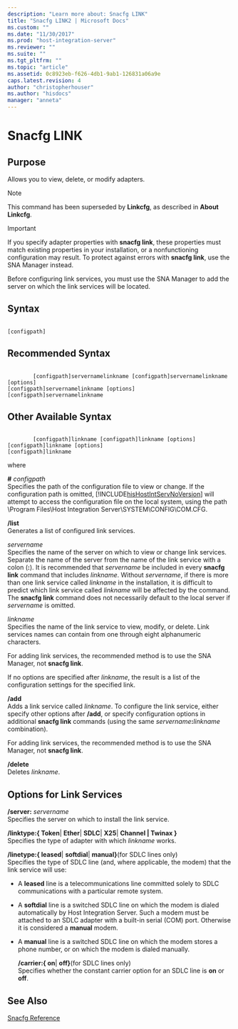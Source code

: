 ```yaml
---
description: "Learn more about: Snacfg LINK"
title: "Snacfg LINK2 | Microsoft Docs"
ms.custom: ""
ms.date: "11/30/2017"
ms.prod: "host-integration-server"
ms.reviewer: ""
ms.suite: ""
ms.tgt_pltfrm: ""
ms.topic: "article"
ms.assetid: 0c8923eb-f626-4db1-9ab1-126831a06a9e
caps.latest.revision: 4
author: "christopherhouser"
ms.author: "hisdocs"
manager: "anneta"
---
```

# Snacfg LINK
## Purpose  
 Allows you to view, delete, or modify adapters.  
  
> [!NOTE]
>  This command has been superseded by **Linkcfg**, as described in **About Linkcfg**.  
  
> [!IMPORTANT]
>  If you specify adapter properties with **snacfg link**, these properties must match existing properties in your installation, or a nonfunctioning configuration may result. To protect against errors with **snacfg link**, use the SNA Manager instead.  
  
 Before configuring link services, you must use the SNA Manager to add the server on which the link services will be located.  
  
## Syntax  
  
```  
  
[configpath]   
```  
  
## Recommended Syntax  
  
```  
  
        [configpath]servernamelinkname [configpath]servernamelinkname [options]  
[configpath]servernamelinkname [options]  
[configpath]servernamelinkname  
```  
  
## Other Available Syntax  
  
```  
  
        [configpath]linkname [configpath]linkname [options]  
[configpath]linkname [options]  
[configpath]linkname  
```  
  
 where  
  
 **#** *configpath*  
 Specifies the path of the configuration file to view or change. If the configuration path is omitted, [!INCLUDE[hisHostIntServNoVersion](../includes/hishostintservnoversion-md.md)] will attempt to access the configuration file on the local system, using the path \Program Files\Host Integration Server\SYSTEM\CONFIG\COM.CFG.  
  
 **/list**  
 Generates a list of configured link services.  
  
 *servername*  
 Specifies the name of the server on which to view or change link services. Separate the name of the server from the name of the link service with a colon (**:**). It is recommended that *servername* be included in every **snacfg link** command that includes *linkname*. Without *servername*, if there is more than one link service called *linkname* in the installation, it is difficult to predict which link service called *linkname* will be affected by the command. The **snacfg link** command does not necessarily default to the local server if *servername* is omitted.  
  
 *linkname*  
 Specifies the name of the link service to view, modify, or delete. Link services names can contain from one through eight alphanumeric characters.  
  
 For adding link services, the recommended method is to use the SNA Manager, not **snacfg link**.  
  
 If no options are specified after *linkname*, the result is a list of the configuration settings for the specified link.  
  
 **/add**  
 Adds a link service called *linkname*. To configure the link service, either specify other options after **/add**, or specify configuration options in additional **snacfg link** commands (using the same <em>servername</em>**:**<em>linkname</em> combination).  
  
 For adding link services, the recommended method is to use the SNA Manager, not **snacfg link**.  
  
 **/delete**  
 Deletes *linkname*.  
  
## Options for Link Services  
 **/server:** *servername*  
 Specifies the server on which to install the link service.  
  
 **/linktype:{ Token**&#124; **Ether**&#124; **SDLC**&#124; **X25**&#124; **Channel &#124; Twinax }**  
 Specifies the type of adapter with which *linkname* works.  
  
 **/linetype:{ leased**&#124; **softdial**&#124; **manual}**(for SDLC lines only)  
 Specifies the type of SDLC line (and, where applicable, the modem) that the link service will use:  
  
- A **leased** line is a telecommunications line committed solely to SDLC communications with a particular remote system.  
  
- A **softdial** line is a switched SDLC line on which the modem is dialed automatically by Host Integration Server. Such a modem must be attached to an SDLC adapter with a built-in serial (COM) port. Otherwise it is considered a **manual** modem.  
  
- A **manual** line is a switched SDLC line on which the modem stores a phone number, or on which the modem is dialed manually.  
  
  **/carrier:{ on**&#124; **off}**(for SDLC lines only)  
  Specifies whether the constant carrier option for an SDLC line is **on** or **off**.  
  
## See Also  
 [Snacfg Reference](../core/snacfg-reference2.md)
